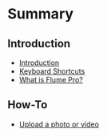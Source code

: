 # Summary

## Introduction

* [Introduction](README.md)
* [Keyboard Shortcuts](keyboard-shortcuts.md)
* [What is Flume Pro?](what-is-flume-pro.md)

## How-To

* [Upload a photo or video](test/another-book.md)

